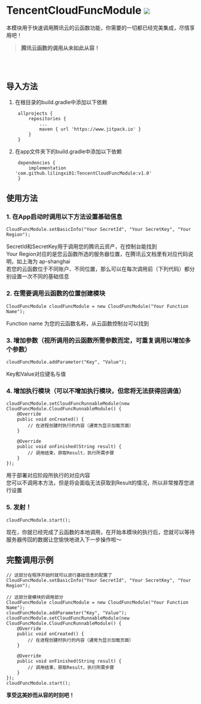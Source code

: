 # TencentCloudFuncModule [![](https://www.jitpack.io/v/lilingxi01/TencentCloudFuncModule.svg)](https://www.jitpack.io/#lilingxi01/TencentCloudFuncModule)

本模块用于快速调用腾讯云的云函数功能，你需要的一切都已经完美集成，尽情享用吧！
<br>
> **腾讯云函数的调用从未如此从容！**

<br><br>

## 导入方法

1. 在根目录的build.gradle中添加以下依赖

    	allprojects {
    		repositories {
    			...
    			maven { url 'https://www.jitpack.io' }
    		}
    	}

2. 在app文件夹下的build.gradle中添加以下依赖

    	dependencies {
    		implementation 'com.github.lilingxi01:TencentCloudFuncModule:v1.0'
    	}

## 使用方法

### 1. 在App启动时调用以下方法设置基础信息
   	
   	CloudFuncModule.setBasicInfo("Your SecretId", "Your SecretKey", "Your Region");
   	
SecretId和SecretKey用于调用您的腾讯云资产，在控制台能找到<br>
Your Region对应的是您云函数所选的服务器位置，在腾讯云文档里有对应代码说明，如上海为 ap-shanghai<br>
若您的云函数位于不同账户、不同位置，那么可以在每次调用前（下列代码）都分别设置一次不同的基础信息

### 2. 在需要调用云函数的位置创建模块
    	
	CloudFuncModule cloudFuncModule = new CloudFuncModule("Your Function Name");
	
Function name 为您的云函数名称，从云函数控制台可以找到

### 3. 增加参数（视所调用的云函数所需参数而定，可重复调用以增加多个参数）
    	
	cloudFuncModule.addParameter("Key", "Value");
	
Key和Value对应键名与值

### 4. 增加执行模块（可以不增加执行模块，但您将无法获得回调值）
   	
	cloudFuncModule.setCloudFuncRunnableModule(new CloudFuncModule.CloudFuncRunnableModule() {
   		@Override
   		public void onCreated() {
   			// 在进程创建时执行的内容（通常为显示加载页面）
   		}

   		@Override
   		public void onFinished(String result) {
   			// 调用结束，获取Result，执行所需步骤
		}
	});
	
用于部署对应阶段所执行的对应内容<br>
您可以不调用本方法，但是将会面临无法获取到Result的情况，所以非常推荐您进行设置

### 5. 发射！
    	
	cloudFuncModule.start();

现在，你就已经完成了云函数的本地调用，在开始本模块的执行后，您就可以等待服务器传回的数据让您愉快地进入下一步操作啦～

## 完整调用示例

   	// 这部分在程序开始时就可以进行基础信息的配置了
	CloudFuncModule.setBasicInfo("Your SecretId", "Your SecretKey", "Your Region");
	
	// 这部分是模块的调用部分
	CloudFuncModule cloudFuncModule = new CloudFuncModule("Your Function Name");
	cloudFuncModule.addParameter("Key", "Value");
	cloudFuncModule.setCloudFuncRunnableModule(new CloudFuncModule.CloudFuncRunnableModule() {
   		@Override
   		public void onCreated() {
   			// 在进程创建时执行的内容（通常为显示加载页面）
   		}

   		@Override
   		public void onFinished(String result) {
   			// 调用结束，获取Result，执行所需步骤
		}
	});
	cloudFuncModule.start();

**享受这美妙而从容的时刻吧！**
